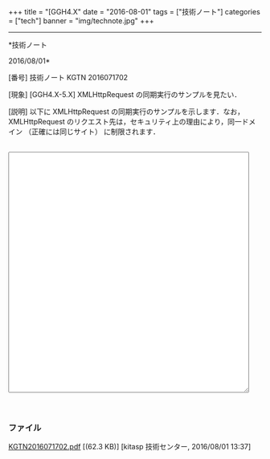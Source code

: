 ﻿+++
title = "[GGH4.X"
date = "2016-08-01"
tags = ["技術ノート"]
categories = ["tech"]
banner = "img/technote.jpg"
+++

-----------------------------------------------------------------------------------------------------------------------------

*技術ノート

2016/08/01*


[番号]
技術ノート KGTN 2016071702

[現象]
[GGH4.X-5.X] XMLHttpRequest の同期実行のサンプルを見たい．

[説明]
以下に XMLHttpRequest の同期実行のサンプルを示します．なお，
XMLHttpRequest
のリクエスト先は，セキュリティ上の理由により，同一ドメイン
（正確には同じサイト） に制限されます．

<!DOCTYPE html>

<html>
<head>
<meta content="text/html;shift_jis" http-equiv="Content-Type">
<title>showSource</title>
</head>
<body>
<br>
<textarea id="status" style="width: 95%; height:
480px;"></textarea>

　　<!--- ソースコードを読むスクリプト --->
<script language=javascript>
var objMsg = document.getElementById("status");
showSource();

　　 // メッセージ表示
function showMessage(msg) {
objMsg.innerText = msg;
}

　　 // ソースコードの取得
function showSource() {
var xhr = new XMLHttpRequest();
xhr.open('GET', "http://192.168.102.89/goglobal/logon.html",
false);
xhr.onreadystatechange = function() {
if((xhr.readyState === 4)&&(xhr.status === 200)) {
showMessage(xhr.responseText);
}
};
xhr.send(null);
}
</script>
</body>
</html>


### ファイル

 
 


[KGTN2016071702.pdf](http://techreport.kitasp.net/attachments/download/2826/KGTN2016071702.pdf)
 [(62.3 KB)] [kitasp 技術センター, 2016/08/01
13:37]


 


 

